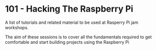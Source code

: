 # 101 - Hacking The Raspberry Pi



A list of tutorials and related material to be used at Rasperry Pi jam workshops.

The aim of these sessions is to cover all the fundamentals required to get comfortable and start building projects
using the Raspberry Pi
